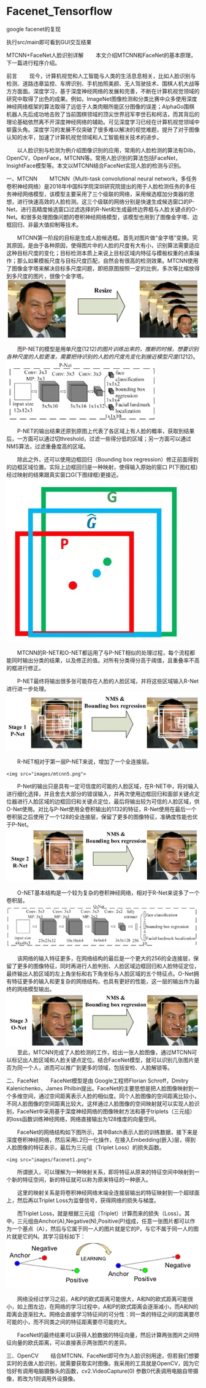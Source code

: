# Facenet_Tensorflow
google facenet的复现

执行src/main即可看到GUI交互结果

MTCNN+FaceNet人脸识别详解
  本文介绍MTCNN和FaceNet的基本原理，下一篇进行程序介绍。

前言
  现今，计算机视觉和人工智能与人类的生活息息相关，比如人脸识别与检测、道路违章监控、车牌识别、手机拍照美颜、无人驾驶技术、围棋人机大战等方方面面。深度学习，基于深度神经网络的发展和完善，不断在计算机视觉领域的研究中取得了出色的成果。例如，lmageNet图像检测和分类比赛中众多使用深度神经网络框架的算法取得了远低于人类肉眼所能区分图像的误差；AlphaGo围棋机器人先后成功地击败了当前围棋领域的顶尖世界冠军李世石和柯洁，而其背后的理论基础依然离不开深度神经网络的辅助。可见深度学习已经在计算机视觉领域中崭露头角。深度学习的发展不仅突破了很多难以解决的视觉难题，提升了对于图像认知的水平，加速了计算机视觉领域和人工智能相关技术的进步。

  以人脸识别与检测为例介绍图像识别的应用，常用的人脸检测的算法有Dilb，OpenCV，OpenFace，MTCNN等。常用人脸识别的算法包括FaceNet，InsightFace模型等。本文以MTCNN结合FaceNet实现人脸的检测与识别。

一、MTCNN
  MTCNN（Multi-task convolutional neural network，多任务卷积神经网络）是2016年中国科学院深圳研究院提出的用于人脸检测任务的多任务神经网络模型，该模型主要采用了三个级联的网络，采用候选框加分类器的思想，进行快速高效的人脸检测。这三个级联的网络分别是快速生成候选窗口的P-Net、进行高精度候选窗口过滤选择的R-Net和生成最终边界框与人脸关键点的O-Net。和很多处理图像问题的卷积神经网络模型，该模型也用到了图像金字塔、边框回归、非最大值抑制等技术。

  MTCNN第一阶段的目标是生成人脸候选框。首先对图片做“金字塔”变换。究其原因，是由于各种原因，使得图片中的人脸的尺度有大有小，识别算法需要适应这种目标尺度的变化；目标检测本质上来说上目标区域内特征与模板权重的点乘操作；那么如果模板尺度与目标尺度匹配，自然会有很高的检测效果。MTCNN使用了图像金字塔来解决目标多尺度问题，即把原图按照一定的比例，多次等比缩放得到多尺度的图片，很像个金字塔。
    <img src="images/mtcnn1.png">


  而P-NET的模型是用单尺度(12*12)的图片训练出来的，推断的时候，想要识别各种尺度的人脸更准，需要把待识别的人脸的尺度先变化到接近模型尺度(12*12)。
    <img src="images/mtcnn2.png">

  P-NET的输出结果还原到原图上代表了各区域上有人脸的概率，获取到结果后，一方面可以通过切threshold，过滤一些得分低的区域；另一方面可以通过NMS算法，过滤重叠度高的区域。

  除此之外，还可以使用边框回归（Bounding box regression）修正前面得到的边框区域位置。实际上边框回归是一种映射，使得输入原始的窗口 P(下图红框) 经过映射的结果跟真实窗口G(下图绿框)更接近。
    <img src="images/mtcnn3.png">

  MTCNN的R-NET和O-NET都运用了与P-NET相似的处理过程，每个流程都能同时输出分类的结果，以及修正的值。对所有分类得分高于阈值，且重叠率不高的框进行修正。

  P-NET最终将输出很多张可能存在人脸的人脸区域，并将这些区域输入R-Net进行进一步处理。
    <img src="images/mtcnn4.png">

  R-NET相对于第一层P-NET来说，增加了一个全连接层。

    <img src="images/mtcnn5.png">
  P-Net的输出只是具有一定可信度的可能的人脸区域，在R-NET中，将对输入进行细化选择，并且舍去大部分的错误输入，并再次使用边框回归和面部关键点定位器进行人脸区域的边框回归和关键点定位，最后将输出较为可信的人脸区域，供O-Net使用。对比与P-Net使用全卷积输出的1*1*32的特征，R-Net使用在最后一个卷积层之后使用了一个128的全连接层，保留了更多的图像特征，准确度性能也优于P-Net。
    <img src="images/mtcnn6.png">

  O-NET基本结构是一个较为复杂的卷积神经网络，相对于R-Net来说多了一个卷积层。
    <img src="images/mtcnn7.png">

  该网络的输入特征更多，在网络结构的最后是一个更大的256的全连接层，保留了更多的图像特征，同时再进行人脸判别、人脸区域边框回归和人脸特征定位，最终输出人脸区域的左上角坐标和右下角坐标与人脸区域的五个特征点。O-Net拥有特征更多的输入和更复杂的网络结构，也具有更好的性能，这一层的输出作为最终的网络模型输出。
    <img src="images/mtcnn8.png">
  至此，MTCNN完成了人脸检测的工作，给出一张人脸图像，通过MTCNN可以标记出人脸区域和人脸关键点定位。结合FaceNet模型，就可以识别几张图片是否为同一个人，进而可以推广到更多的领域，包括安检、人脸解锁等。

二、FaceNet
  FaceNet模型是由 Google工程师Florian Schroff，Dmitry Kalenichenko，James Philbin提出。FaceNet的主要思想是把人脸图像映射到一个多维空间，通过空间距离表示人脸的相似度。同个人脸图像的空间距离比较小，不同人脸图像的空间距离比较大。这样通过人脸图像的空间映射就可以实现人脸识别，FaceNet中采用基于深度神经网络的图像映射方法和基于triplets（三元组）的loss函数训练神经网络，网络直接输出为128维度的向量空间。

  FaceNet的网络结构如下图所示，其中Batch表示人脸的训练数据，接下来是深度卷积神经网络，然后采用L2归一化操作，在接入Embedding(嵌入)层，得到人脸图像的特征表示，最后为三元组（Triplet Loss）的损失函数。

    <img src="images/facenet1.png">
  所谓嵌入，可以理解为一种映射关系，即将特征从原来的特征空间中映射到一个新的特征空间，新的特征就可以称为原来特征的一种嵌入。

  这里的映射关系是将卷积神经网络末端全连接层输出的特征映射到一个超球面上，然后再以Triplet Loss为监督信号，获得网络的损失与梯度。

  而Triplet Loss，就是根据三元组（Triplet）计算而来的损失（Loss）。其中，三元组由Anchor(A),Negative(N),Positive(P)组成，任意一张图片都可以作为一个基点（A），然后与它属于同一人的图片就是它的P，与它不属于同一人的图片就是它的N。其学习目标如下：
    <img src="images/facenet2.png">

  网络没经过学习之前，A和P的欧式距离可能很大，A和N的欧式距离可能很小，如上图左边，在网络的学习过程中，A和P的欧式距离会逐渐减小，而A和N的距离会逐渐拉大。网络会直接学习特征间的可分性：同一类的特征之间的距离要尽可能的小，而不同类之间的特征距离要尽可能的大。

  FaceNet的最终结果可以获得人脸数据的特征向量，然后计算两张图片之间特征向量的欧氏距离，可以直接表示两张图片的差异。

三、OpenCV
  结合MTCNN、FaceNet即可作为人脸识别用途，但若我们想要实时的去做人脸识别，就需要获取实时图像。我采用的工具就是OpenCV，因为它恰好有调用电脑摄像头的函数，cv2.VideoCapture(0) 参数0代表调用电脑自带摄像，若改为1则调用外设摄像。
